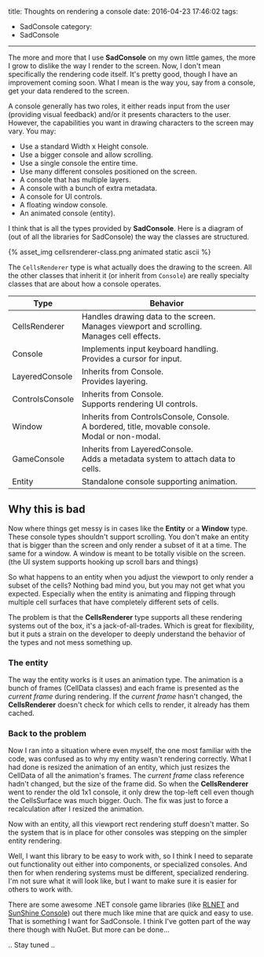 title: Thoughts on rendering a console
date: 2016-04-23 17:46:02
tags:
- SadConsole
category:
- SadConsole
---

The more and more that I use **SadConsole** on my own little games, the more I grow to dislike the way I render to the screen. Now, I don't mean specifically the rendering code itself. It's pretty good, though I have an improvement coming soon. What I mean is the way you, say from a console, get your data rendered to the screen. 

A console generally has two roles, it either reads input from the user (providing visual feedback) and/or it presents characters to the user. However, the capabilities you want in drawing characters to the screen may vary. You may:

- Use a standard Width x Height console.
- Use a bigger console and allow scrolling.
- Use a single console the entire time.
- Use many different consoles positioned on the screen.
- A console that has multiple layers.
- A console with a bunch of extra metadata.
- A console for UI controls.
- A floating window console.
- An animated console (entity).

I think that is all the types provided by **SadConsole**. Here is a diagram of (out of all the libraries for SadConsole) the way the classes are structured.

{% asset_img cellsrenderer-class.png animated static ascii %}

<!-- more -->

The `CellsRenderer` type is what actually does the drawing to the screen. All the other classes that inherit it (or inherit from `Console`) are really specialty classes that are about how a console operates.

| Type | Behavior |
| ---- | -------- |
| CellsRenderer | Handles drawing data to the screen.<br>Manages viewport and scrolling.<br>Manages cell effects. |
| Console | Implements input keyboard handling.<br>Provides a cursor for input.<br> |
| LayeredConsole | Inherits from Console.<br>Provides layering. |
| ControlsConsole | Inherits from Console.<br>Supports rendering UI controls. |
| Window | Inherits from ControlsConsole, Console.<br>A bordered, title, movable console.<br>Modal or non-modal. |
| GameConsole | Inherits from LayeredConsole.<br>Adds a metadata system to attach data to cells. |
| Entity | Standalone console supporting animation. |

## Why this is bad

Now where things get messy is in cases like the **Entity** or a **Window** type. These console types shouldn't support scrolling. You don't make an entity that is bigger than the screen and only render a subset of it at a time. The same for a window. A window is meant to be totally visible on the screen. (the UI system supports hooking up scroll bars and things)

So what happens to an entity when you adjust the viewport to only render a subset of the cells? Nothing bad mind you, but you may not get what you expected. Especially when the entity is animating and flipping through multiple cell surfaces that have completely different sets of cells.

The problem is that the **CellsRenderer** type supports all these rendering systems out of the box, it's a jack-of-all-trades. Which is great for flexibility, but it puts a strain on the developer to deeply understand the behavior of the types and not mess something up.

### The entity

The way the entity works is it uses an animation type. The animation is a bunch of frames (CellData classes) and each frame is presented as the *current frame* during rendering. If the *current frame* hasn't changed, the **CellsRenderer** doesn't check for which cells to render, it already has them cached.

### Back to the problem

Now I ran into a situation where even myself, the one most familiar with the code, was confused as to why my entity wasn't rendering correctly. What I had done is resized the animation of an entity, which just resizes the CellData of all the animation's frames. The *current frame* class reference hadn't changed, but the size of the frame did. So when the **CellsRenderer** went to render the old 1x1 console, it only drew the top-left cell even though the CellsSurface was much bigger. Ouch. The fix was just to force a recalculation after I resized the animation.

Now with an entity, all this viewport rect rendering stuff doesn't matter. So the system that is in place for other consoles was stepping on the simpler entity rendering.

Well, I want this library to be easy to work with, so I think I need to separate out functionality out either into components, or specialized consoles. And then for when rendering systems must be different, specialized rendering. I'm not sure what it will look like, but I want to make sure it is easier for others to work with. 

There are some awesome .NET console game libraries (like [RLNET](https://bitbucket.org/clarktravism/rlnet/) and [SunShine Console](https://github.com/derrickcreamer/SunshineConsole)) out there much like mine that are quick and easy to use. That is something I want for SadConsole. I think I've gotten part of the way there though with NuGet. But more can be done...

.. Stay tuned ..
